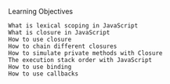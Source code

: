 Learning Objectives

    What is lexical scoping in JavaScript
    What is closure in JavaScript
    How to use closure
    How to chain different closures
    How to simulate private methods with Closure
    The execution stack order with JavaScript
    How to use binding
    How to use callbacks
